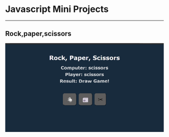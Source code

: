 # Javascript Mini Projects

---

## Rock,paper,scissors

![rps](https://github.com/Jaycelab/JS-Mini-Projects/blob/main/rock-paper-scissors/complete.png)
